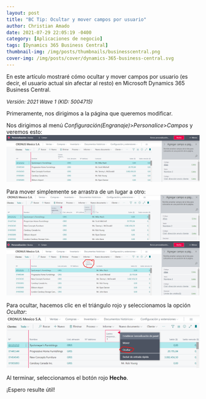 ```yaml
---
layout: post
title: "BC Tip: Ocultar y mover campos por usuario"
author: Christian Amado
date: 2021-07-29 22:05:19 -0400
category: [Aplicaciones de negocio]
tags: [Dynamics 365 Business Central]
thumbnail-img: /img/posts/thumbnails/businesscentral.png
cover-img: /img/posts/cover/dynamics-365-business-central.svg
---
```


En este artículo mostraré cómo ocultar y mover campos por usuario (es decir, el usuario actual sin afectar al resto) en Microsoft Dynamics 365 Business Central.

<!--more-->
*<font size="2">Versión: 2021 Wave 1 (KID: 5004715)</font>*

Primeramente, nos dirigimos a la página que queremos modificar.

Nos dirigimos al menú *Configuración(Engranaje)*>*Personalice*>*Campos* y veremos esto:  
![](/img/posts/2021/07/29/FieldUser1.png)  

Para mover simplemente se arrastra de un lugar a otro:  
![](/img/posts/2021/07/29/FieldUser2.png)    
![](/img/posts/2021/07/29/FieldUser3.png)  

Para ocultar, hacemos clic en el triángulo rojo y seleccionamos la opción *Ocultar*:  
![](/img/posts/2021/07/29/FieldUser4.png)  

Al terminar, seleccionamos el botón rojo **Hecho**.

¡Espero resulte útil!